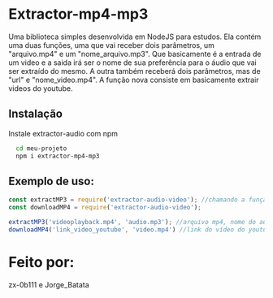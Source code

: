 
# Extractor-mp4-mp3

Uma biblioteca simples desenvolvida em NodeJS para estudos. Ela contém uma duas funções, uma que vai receber dois parâmetros, um  "arquivo.mp4" e um "nome_arquivo.mp3". Que basicamente é a entrada de um video e a saida irá ser o nome de sua preferência para o áudio que vai ser extraído do mesmo. A outra também receberá dois parâmetros, mas de "url" e "nome_video.mp4". A função nova consiste em basicamente extrair videos do youtube.


## Instalação

Instale extractor-audio com npm

```bash
  cd meu-projeto
  npm i extractor-mp4-mp3
```
    
## Exemplo de uso:

```javascript
const extractMP3 = require('extractor-audio-video'); //chamando a função
const downloadMP4 = require('extractor-audio-video');

extractMP3('videoplayback.mp4', 'audio.mp3'); //arquivo mp4, nome do audio extraido
downloadMP4('link_video_youtube', 'video.mp4') //link do vídeo do youtube, nome do video extraido
```

# Feito por:
zx-0b111 e Jorge_Batata
